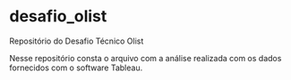 # desafio_olist
Repositório do Desafio Técnico Olist

Nesse repositório consta o arquivo com a análise realizada com os dados fornecidos com o software Tableau.
